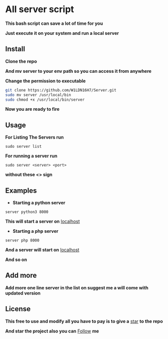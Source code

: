# All server script
**This bash script can save a lot of time for you**
 
**Just execute it on your system and run a local server**

## Install
**Clone the repo**

**And mv server to your env path so you can access it from anywhere**

**Change the permission to executable**

```bash
git clone https://github.com/W1LDN16H7/Server.git
sudo mv server /usr/local/bin
sudo chmod +x /usr/local/bin/server
```  


**Now you are ready to fire**

## Usage
 **For Listing The Servers run** 
  

  ```
  sudo server list
  ```

**For running a server run**

  ```
  sudo server <server> <port>
  ```

**without these <> sign**

## Examples

* **Starting a python server**

```
server python3 8000
```
**This will start a server on** [localhost](https://127.0.0.1:8000)

* **Starting a php server**

```
server php 8000
```
**And a server will start  on** [localhost](https://127.0.0.1:8000)

**And so on**

## Add more 
**Add more one line server in the list on suggest me a will come with updated version**

## License
**This free to use and modify all you have to pay is to give a** [star](https://github.com/W1LDN16H7/Server) **to the repo**

**And star the project also you can** [Follow](https://github.com/W1LDN16H7/) **me**